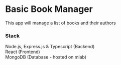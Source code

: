 # Basic Book Manager
This app will manage a list of books and their authors

### Stack
Node.js, Express.js & Typescript (Backend)\
React (Frontend)\
MongoDB (Database - hosted on mlab)
